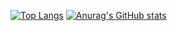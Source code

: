 [![Top Langs](https://github-readme-stats.vercel.app/api/top-langs/?username=FlowerInTheRain&theme=vue-dark)](https://github.com/FlowerInTheRain/github-readme-stats)
[![Anurag's GitHub stats](https://github-readme-stats.vercel.app/api?username=FlowerInTheRain&theme=vue-dark)](https://github.com/anuraghazra/github-readme-stats)
<!--
**FlowerInTheRain/FlowerInTheRain** is a ✨ _special_ ✨ repository because its `README.md` (this file) appears on your GitHub profile.

Here are some ideas to get you started:

- 🔭 I’m currently working on ...
- 🌱 I’m currently learning ...
- 👯 I’m looking to collaborate on ...
- 🤔 I’m looking for help with ...
- 💬 Ask me about ...
- 📫 How to reach me: ...
- 😄 Pronouns: ...
- ⚡ Fun fact: ...
-->
